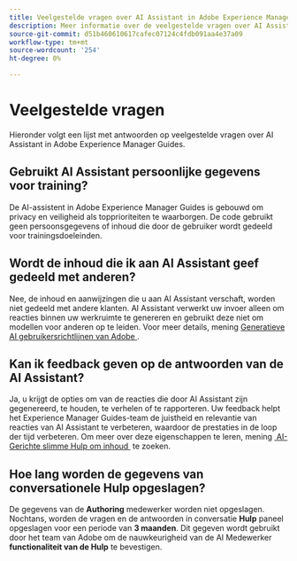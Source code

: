 ```yaml
---
title: Veelgestelde vragen over AI Assistant in Adobe Experience Manager Guides
description: Meer informatie over de veelgestelde vragen over AI Assistant in Adobe Experience Manager Guides.
source-git-commit: d51b460610617cafec07124c4fdb091aa4e37a09
workflow-type: tm+mt
source-wordcount: '254'
ht-degree: 0%

---
```



# Veelgestelde vragen

Hieronder volgt een lijst met antwoorden op veelgestelde vragen over AI Assistant in Adobe Experience Manager Guides.

## Gebruikt AI Assistant persoonlijke gegevens voor training?

De AI-assistent in Adobe Experience Manager Guides is gebouwd om privacy en veiligheid als topprioriteiten te waarborgen. De code gebruikt geen persoonsgegevens of inhoud die door de gebruiker wordt gedeeld voor trainingsdoeleinden.

## Wordt de inhoud die ik aan AI Assistant geef gedeeld met anderen?

Nee, de inhoud en aanwijzingen die u aan AI Assistant verschaft, worden niet gedeeld met andere klanten. AI Assistant verwerkt uw invoer alleen om reacties binnen uw werkruimte te genereren en gebruikt deze niet om modellen voor anderen op te leiden. Voor meer details, mening [&#x200B; Generatieve AI gebruikersrichtlijnen van Adobe &#x200B;](https://www.adobe.com/legal/licenses-terms/adobe-dx-gen-ai-user-guidelines.html).

## Kan ik feedback geven op de antwoorden van de AI Assistant?

Ja, u krijgt de opties om van de reacties die door AI Assistant zijn gegenereerd, te houden, te verhelen of te rapporteren. Uw feedback helpt het Experience Manager Guides-team de juistheid en relevantie van reacties van AI Assistant te verbeteren, waardoor de prestaties in de loop der tijd verbeteren. Om meer over deze eigenschappen te leren, mening [&#x200B; AI-Gerichte slimme Hulp om inhoud &#x200B;](./ai-based-smart-help.md) te zoeken.

## Hoe lang worden de gegevens van conversationele Hulp opgeslagen?

De gegevens van de **Authoring** medewerker worden niet opgeslagen. Nochtans, worden de vragen en de antwoorden in conversatie **Hulp** paneel opgeslagen voor een periode van **3 maanden**. Dit gegeven wordt gebruikt door het team van Adobe om de nauwkeurigheid van de AI Medewerker **functionaliteit van de Hulp** te bevestigen.




